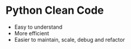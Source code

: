 # Python Clean Code

* Easy to understand
* More efficient
* Easier to maintain, scale, debug and refactor

